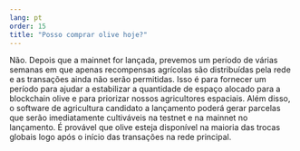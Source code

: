 ```yaml
---
lang: pt
order: 15
title: "Posso comprar olive hoje?"
---
```


Não. Depois que a mainnet for lançada, prevemos um período de várias semanas em que apenas recompensas agrícolas são distribuídas pela rede e as transações ainda não serão permitidas. Isso é para fornecer um período para ajudar a estabilizar a quantidade de espaço alocado para a blockchain olive e para priorizar nossos agricultores espaciais. Além disso, o software de agricultura candidato a lançamento poderá gerar parcelas que serão imediatamente cultiváveis na testnet e na mainnet no lançamento. É provável que olive esteja disponível na maioria das trocas globais logo após o início das transações na rede principal.
